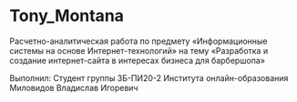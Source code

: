 # Tony_Montana
Расчетно-аналитическая работа по предмету  «Информационные системы на основе Интернет-технологий»
на тему «Разработка и создание интернет-сайта в интересах бизнеса для барбершопа»

Выполнил:
Студент группы ЗБ-ПИ20-2
Института онлайн-образования
Миловидов Владислав Игоревич

